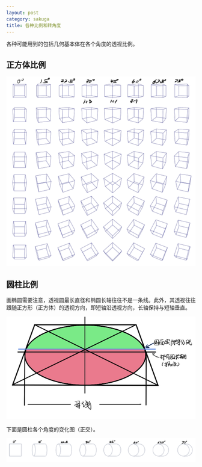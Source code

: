 ```yaml
---
layout: post
category: sakuga
title: 各种比例和转角度
---
```


各种可能用到的包括几何基本体在各个角度的透视比例。

## 正方体比例

![正方体比例](./images/正方体比例.png)

## 圆柱比例

画椭圆需要注意，透视圆最长直径和椭圆长轴往往不是一条线。此外，其透视往往跟随正方形（正方体）的透视方向，即短轴沿透视方向，长轴保持与短轴垂直。

![椭圆画法](./images/椭圆画法.png)

下面是圆柱各个角度的变化图（正交）。

![圆柱比例](./images/圆柱比例.png)

